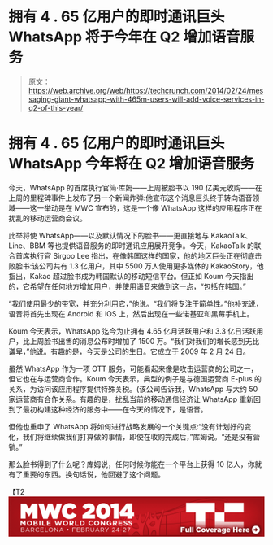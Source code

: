 # 拥有 4 . 65 亿用户的即时通讯巨头 WhatsApp 将于今年在 Q2 增加语音服务

> 原文：<https://web.archive.org/web/https://techcrunch.com/2014/02/24/messaging-giant-whatsapp-with-465m-users-will-add-voice-services-in-q2-of-this-year/>

# 拥有 4 . 65 亿用户的即时通讯巨头 WhatsApp 今年将在 Q2 增加语音服务

今天，WhatsApp 的首席执行官简·库姆——上周被脸书以 190 亿美元收购——在上周的里程碑事件上发布了另一个新闻炸弹:他宣布这个消息巨头终于转向语音领域——这一举动是在 MWC 宣布的，这是一个像 WhatsApp 这样的应用程序正在扰乱的移动运营商会议。

此举将使 WhatsApp——以及默认情况下的脸书——更直接地与 KakaoTalk、Line、BBM 等也提供语音服务的即时通讯应用展开竞争。今天，KakaoTalk 的联合首席执行官 Sirgoo Lee 指出，在像韩国这样的国家，他的地区巨头正在彻底击败脸书:该公司共有 1.3 亿用户，其中 5500 万人使用更多媒体的 KakaoStory，他指出，Kakao 超过脸书成为韩国默认的移动短信平台。但正如 Koum 今天指出的，它希望在任何地方增加用户，并使用语音来做到这一点，“包括在韩国。”

“我们使用最少的带宽，并充分利用它，”他说。“我们将专注于简单性。”他补充说，语音将首先出现在 Android 和 iOS 上，然后出现在一些诺基亚和黑莓手机上。

Koum 今天表示，WhatsApp 迄今为止拥有 4.65 亿月活跃用户和 3.3 亿日活跃用户，比上周脸书出售的消息公布时增加了 1500 万。“我们对我们的增长感到无比谦卑，”他说。有趣的是，今天是公司的生日。它成立于 2009 年 2 月 24 日。

虽然 WhatsApp 作为一项 OTT 服务，可能看起来像是攻击运营商的公司之一，但它也在与运营商合作。Koum 今天表示，典型的例子是与德国运营商 E-plus 的关系，为访问该应用程序提供特殊关税。(该公司告诉我，WhatsApp 与大约 50 家运营商有合作关系。有趣的是，扰乱当前的移动通信经济让 WhatsApp 重新回到了最初构建这种经济的服务中——在今天的情况下，是语音。

但他也重申了 WhatsApp 将如何进行战略发展的一个关键点:“没有计划好的变化，我们将继续做我们打算做的事情，即使在收购完成后，”库姆说。“还是没有营销。”

那么脸书得到了什么呢？库姆说，任何时候你能在一个平台上获得 10 亿人，你就有了重要的东西。换句话说，他回避了这个问题。

【T2![](img/7ac58088de5716c36b902a888983bafb.png)